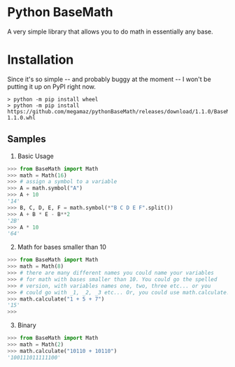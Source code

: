 # Python BaseMath
A very simple library that allows you to do math in essentially any base.

# Installation
Since it's so simple -- and probably buggy at the moment -- I won't be putting it up on PyPI right now.
```
> python -m pip install wheel
> python -m pip install https://github.com/megamaz/pythonBaseMath/releases/download/1.1.0/BaseMath-1.1.0.whl
```

## Samples
1. Basic Usage
```py
>>> from BaseMath import Math
>>> math = Math(16)
>>> # assign a symbol to a variable
>>> A = math.symbol("A")
>>> A + 10
'14'
>>> B, C, D, E, F = math.symbol(*"B C D E F".split())
>>> A + B * E - B**2 
'2B'
>>> A * 10
'64'
```
2. Math for bases smaller than 10
```py
>>> from BaseMath import Math
>>> math = Math(8)
>>> # there are many different names you could name your variables
>>> # for math with bases smaller than 10. You could go the spelled
>>> # version, with variables names one, two, three etc... or you
>>> # could go with _1, _2, _3 etc... Or, you could use math.calculate.
>>> math.calculate("1 + 5 + 7")
'15'
>>>
```
3. Binary
```py
>>> from BaseMath import Math
>>> math = Math(2)
>>> math.calculate("10110 + 10110")
'100111011111100'
```